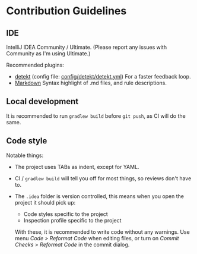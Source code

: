 # Contribution Guidelines

## IDE

IntelliJ IDEA Community / Ultimate. (Please report any issues with Community as I'm using Ultimate.)

Recommended plugins:

* [detekt](https://plugins.jetbrains.com/plugin/10761-detekt) (config file: [config/detekt/detekt.yml](../config/detekt/detekt.yml))
  For a faster feedback loop.
* [Markdown](https://plugins.jetbrains.com/plugin/7793-markdown)
  Syntax highlight of .md files, and rule descriptions.

## Local development

It is recommended to run `gradlew build` before `git push`, as CI will do the same.

## Code style

Notable things:

* The project uses TABs as indent, except for YAML.
* CI / `gradlew build` will tell you off for most things, so reviews don't have to.
* The `.idea` folder is version controlled, this means when you open the project it should pick up:
  * Code styles specific to the project
  * Inspection profile specific to the project

  With these, it is recommended to write code without any warnings.
  Use menu _Code > Reformat Code_ when editing files, or turn on _Commit Checks > Reformat Code_ in the commit dialog.
